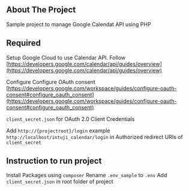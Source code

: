 ## About The Project

Sample project to manage Google Calendat API using PHP

## Required
Setup Google Cloud to use Calendar API. Follow [https://developers.google.com/calendar/api/guides/overview](https://developers.google.com/calendar/api/guides/overview)

Configure Configure OAuth consent [https://developers.google.com/workspace/guides/configure-oauth-consent#configure_oauth_consent](https://developers.google.com/workspace/guides/configure-oauth-consent#configure_oauth_consent)

`client_secret.json` for OAuth 2.0 Client Credentials

Add `http://{projectroot}/login` example `http://localhost/intuji_calendar/login` in Authorized redirect URIs of `client_secret`

## Instruction to run project
Install Packages using `composer`
Rename `.env_sample` to `.env`
Add `client_secret.json` in root folder of project